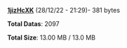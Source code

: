 [**1jizHcXK**](/data/1jizHcXK.txt) (28/12/22 - 21:29)- 381 bytes

**Total Datas**: 2097

**Total Size**: 13.00 MB / 13.0 MB